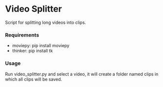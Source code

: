 # Video Splitter
Script for splitting long videos into clips.

### Requirements
- moviepy: pip install moviepy
- thinker: pip install tk

### Usage
Run video_splitter.py and select a video, it will create a folder named clips in which all clips will be saved.
